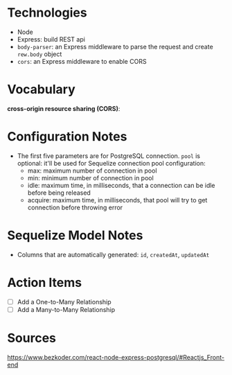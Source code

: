 # Technologies
* Node
* Express: build REST api
* `body-parser`: an Express middleware to parse the request and create `rew.body` object
* `cors`: an Express middleware to enable CORS

# Vocabulary
**cross-origin resource sharing (CORS)**: 

# Configuration Notes
* The first five parameters are for PostgreSQL connection. `pool` is optional: it'll be used for Sequelize connection pool configuration:
    * max: maximum number of connection in pool
    * min: minimum number of connection in pool
    * idle: maximum time, in milliseconds, that a connection can be idle before being released
    * acquire: maximum time, in milliseconds, that pool will try to get connection before throwing error

# Sequelize Model Notes
* Columns that are automatically generated: `id`, `createdAt`, `updatedAt` 

# Action Items
- [ ] Add a One-to-Many Relationship
- [ ] Add a Many-to-Many Relationship

# Sources
https://www.bezkoder.com/react-node-express-postgresql/#Reactjs_Front-end

